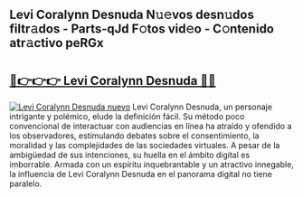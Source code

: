## Levi Coralynn Desnuda N𝚞𝚎vos desn𝚞dos filtr𝚊dos - Parts-qJd F𝚘tos vid𝚎o - C𝚘ntenido atr𝚊ctivo peRGx

# <h2><a href="http://mb39ls.tromn.icu/?c=Levi+Coralynn+Desnuda">🔗👉👉👉 Levi Coralynn Desnuda 🔗🔗</a></h2>

[![Levi Coralynn Desnuda nuevo](https://i.imgur.com/pEAQMta.gif)](http://mb39ls.tromn.icu/?c=Levi+Coralynn+Desnuda)
Levi Coralynn Desnuda, un personaje intrigante y polémico, elude la definición fácil. Su método poco convencional de interactuar con audiencias en línea ha atraído y ofendido a los observadores, estimulando debates sobre el consentimiento, la moralidad y las complejidades de las sociedades virtuales. A pesar de la ambigüedad de sus intenciones, su huella en el ámbito digital es imborrable. Armada con un espíritu inquebrantable y un atractivo innegable, la influencia de Levi Coralynn Desnuda en el panorama digital no tiene paralelo.
